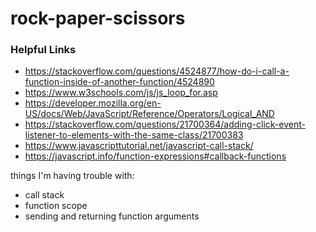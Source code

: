 # rock-paper-scissors

### Helpful Links

- https://stackoverflow.com/questions/4524877/how-do-i-call-a-function-inside-of-another-function/4524890
- https://www.w3schools.com/js/js_loop_for.asp
- https://developer.mozilla.org/en-US/docs/Web/JavaScript/Reference/Operators/Logical_AND
- https://stackoverflow.com/questions/21700364/adding-click-event-listener-to-elements-with-the-same-class/21700383
- https://www.javascripttutorial.net/javascript-call-stack/
- https://javascript.info/function-expressions#callback-functions

things I'm having trouble with:
- call stack
- function scope
- sending and returning function arguments